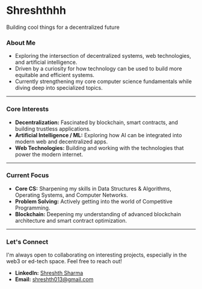 # Shreshthhh


 Building cool things for a decentralized future 


###  About Me

* Exploring the intersection of decentralized systems, web technologies, and artificial intelligence.
* Driven by a curiosity for how technology can be used to build more equitable and efficient systems.
* Currently strengthening my core computer science fundamentals while diving deep into specialized topics.

---

###  Core Interests

* **Decentralization:** Fascinated by blockchain, smart contracts, and building trustless applications.
* **Artificial Intelligence / ML:** Exploring how AI can be integrated into modern web and decentralized apps.
* **Web Technologies:** Building and working with the technologies that power the modern internet.

---

###  Current Focus

* **Core CS:** Sharpening my skills in Data Structures & Algorithms, Operating Systems, and Computer Networks.
* **Problem Solving:** Actively getting into the world of Competitive Programming.
* **Blockchain:** Deepening my understanding of advanced blockchain architecture and smart contract optimization.

---

###  Let's Connect

I'm always open to collaborating on interesting projects, especially in the web3 or ed-tech space. Feel free to reach out!

* **LinkedIn:** [Shreshth Sharma](https://www.linkedin.com/in/shreshth-sharma-a76128280/)
* **Email:** [shreshth013@gmail.com](mailto:shreshth013@gmail.com)
